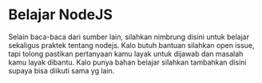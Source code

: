 # Belajar NodeJS
Selain baca-baca dari sumber lain, silahkan nimbrung disini untuk belajar sekaligus praktek tentang nodejs. Kalo butuh bantuan silahkan open issue, tapi tolong pastikan pertanyaan kamu layak untuk dijawab dan masalah kamu layak dibantu.
Kalo punya bahan belajar silahkan tambahkan disini supaya bisa diikuti sama yg lain.
